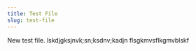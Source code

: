 ```yaml
---
title: Test File
slug: test-file
---
```

New test file. lskdjgksjnvk;sn;ksdnv;kadjn flsgkmvsflkgmvblskf
